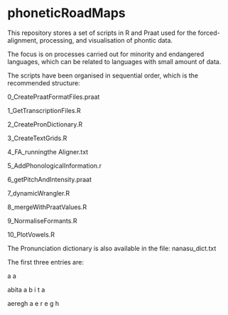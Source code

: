 # phoneticRoadMaps

This repository stores a set of scripts in R and Praat used for the forced-alignment, processing, and visualisation of phontic data.

The focus is on processes carried out for minority and endangered languages, which can be related to languages with small amount of data.

The scripts have been organised in sequential order, which is the recommended structure:

0_CreatePraatFormatFiles.praat

1_GetTranscriptionFiles.R

2_CreatePronDictionary.R

3_CreateTextGrids.R

4_FA_runningthe Aligner.txt

5_AddPhonologicalInformation.r

6_getPitchAndIntensity.praat

7_dynamicWrangler.R

8_mergeWithPraatValues.R

9_NormaliseFormants.R

10_PlotVowels.R

The Pronunciation dictionary is also available in the file: nanasu_dict.txt

The first three entries are:

a	a

abita	a b i t a

aeregh	a e r e g h

